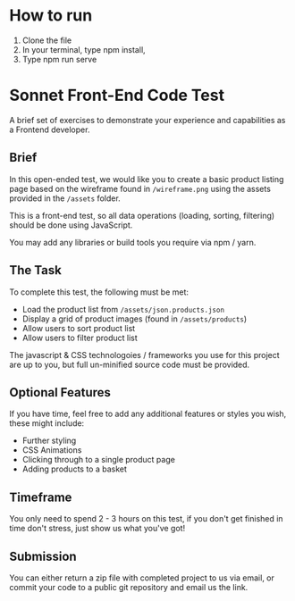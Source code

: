 # How to run
1. Clone the file
1. In your terminal, type npm install,
1. Type npm run serve

# Sonnet Front-End Code Test
A brief set of exercises to demonstrate your experience and capabilities as a Frontend developer.

## Brief
In this open-ended test, we would like you to create a basic product listing page based on the wireframe found in `/wireframe.png` using the assets provided in the `/assets` folder.

This is a front-end test, so all data operations (loading, sorting, filtering) should be done using JavaScript.

You may add any libraries or build tools you require via npm / yarn.

## The Task
To complete this test, the following must be met:

* Load the product list from `/assets/json.products.json`
* Display a grid of product images (found in `/assets/products`)
* Allow users to sort product list
* Allow users to filter product list

The javascript & CSS technologoies / frameworks you use for this project are up to you, but full un-minified source code must be provided.

## Optional Features
If you have time, feel free to add any additional features or styles you wish, these might include:
* Further styling
* CSS Animations
* Clicking through to a single product page
* Adding products to a basket

## Timeframe
You only need to spend 2 - 3 hours on this test, if you don't get finished in time don't stress, just show us what you've got!

## Submission
You can either return a zip file with completed project to us via email, or commit your code to a public git repository and email us the link.

